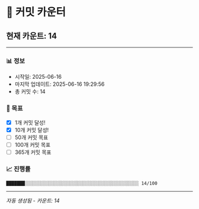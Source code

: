 # 🔢 커밋 카운터

## 현재 카운트: 14

---

### 📊 정보
- 시작일: 2025-06-16
- 마지막 업데이트: 2025-06-16 19:29:56
- 총 커밋 수: 14

### 🎯 목표
- [x] 1개 커밋 달성!
- [x] 10개 커밋 달성!
- [ ] 50개 커밋 목표
- [ ] 100개 커밋 목표
- [ ] 365개 커밋 목표

### 📈 진행률
```
███████░░░░░░░░░░░░░░░░░░░░░░░░░░░░░░░░░░░░░░░░░░░ 14/100
```

---
*자동 생성됨 - 카운트: 14*
